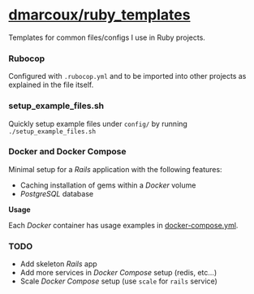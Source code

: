 # <a href="https://github.com/dmarcoux/ruby_templates">dmarcoux/ruby_templates</a>

Templates for common files/configs I use in Ruby projects.

### Rubocop

Configured with `.rubocop.yml` and to be imported into other projects as
explained in the file itself.

### setup_example_files.sh

Quickly setup example files under `config/` by running `./setup_example_files.sh`

### Docker and Docker Compose

Minimal setup for a *Rails* application with the following features:
- Caching installation of gems within a *Docker* volume
- *PostgreSQL* database

**Usage**

Each *Docker* container has usage examples in
[docker-compose.yml](docker-compose.yml).

### TODO

- Add skeleton *Rails* app
- Add more services in *Docker Compose* setup (redis, etc...)
- Scale *Docker Compose* setup (use `scale` for `rails` service)

